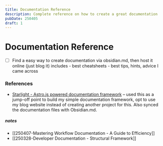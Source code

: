 ```yaml
---
title: Documentation Reference
description: Complete reference on how to create a great documentation.
pubDate: 250405
draft: 1
---
```


# Documentation Reference

- [ ] Find a easy way to create documentation via obsidian.md, then host it online (just blog it)
      includes
		- best cheatsheets
		- best tips, hints, advice I came across

### References

- [Starlight - Astro.js powered documentation framework](https://starlight.astro.build/) – used this as a jump-off point to build my simple documentation framework, opt to use my blog website instead of creating another project for this. Also synced the documentation files with Obsidian.md.

##### notes
- [[250407-Mastering Workflow Documentation - A Guide to Efficiency]]
- [[250328-Developer Documentation - Structural Framework]]